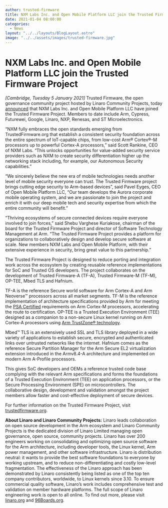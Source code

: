 ```yaml
---
author: trusted-firmware
title: NXM Labs Inc. and Open Mobile Platform LLC join the Trusted Firmware Project
date: 2021-01-04 08:00:00
categories:
  - News
layout: "../../layouts/BlogLayout.astro"
image: "../../assets/images/trusted-firmware.jpg"
---
```


# NXM Labs Inc. and Open Mobile Platform LLC join the Trusted Firmware Project

_[Cambridge, Tuesday 5 January 2021]_ Trusted Firmware, the open governance community project hosted by Linaro Community Projects, today [announced](https://www.webwire.com/ViewPressRel.asp?aId=268176) that NXM Labs Inc. and Open Mobile Platform LLC have joined the Trusted Firmware Project. Members to date include Arm, Cypress, Futurewei, Google, Linaro, NXP, Renesas, and ST Microelectronics.

“NXM fully embraces the open standards emerging from TrustedFirmware.org that establish a consistent security foundation across the entire spectrum of IoT-capable chips, from low-cost Arm® Cortex®-M processors up to powerful Cortex-A processors,” said Scott Rankine, CEO of NXM Labs. “This unlocks opportunities for value-added security service providers such as NXM to create security differentiation higher up the networking stack including, for example, our Autonomous Security capabilities.”

“We sincerely believe the new era of mobile technologies needs another level of mobile security everyone can trust. The Trusted Firmware project brings cutting edge security to Arm-based devices”, said Pavel Eyges, CEO of Open Mobile Platform LLC, “Our team develops the Aurora corporate mobile operating system, and we are passionate to join the project and enrich it with our deep mobile tech and security expertise from which the entire community will benefit.”

“Thriving ecosystems of secure connected devices require everyone involved to join forces,” said Shebu Varghese Kuriakose, chairman of the board for the Trusted Firmware Project and director of Software Technology Management at Arm. “The Trusted Firmware Project provides a platform for organizations to collaboratively design and develop secure software at scale. New members NXM Labs and Open Mobile Platform, with their extensive experience in security, bring great value to this partnership.”

The Trusted Firmware Project is designed to reduce porting and integration work across the ecosystem by creating reusable reference implementations for SoC and Trusted OS developers. The project collaborates on the development of Trusted Firmware-A (TF-A), Trusted Firmware-M (TF-M), OP-TEE, Mbed TLS and Hafnium.

TF-A is the reference Secure world software for Arm Cortex-A and Arm Neoverse™ processors across all market segments. TF-M is the reference implementation of architecture specifications provided by Arm for meeting the [PSA Certified](https://www.psacertified.org/) requirements on Arm Cortex-M processors, accelerating the route to certification. OP-TEE is a Trusted Execution Environment (TEE) designed as a companion to a non-secure Linux kernel running on Arm Cortex-A processors using [Arm TrustZone® technology](https://developer.arm.com/ip-products/security-ip/trustzone/trustzone-for-cortex-a).

Mbed™ TLS is an extensively used SSL and TLS library deployed in a wide variety of applications to establish secure, encrypted and authenticated links over untrusted networks like the internet. Hafnium comes as the reference Secure Partition Manager for the Arm Secure EL2 virtualization extension introduced in the Armv8.4-A architecture and implemented on modern Arm A-Profile processors.

This gives SoC developers and OEMs a reference trusted code base complying with the relevant Arm specifications and forms the foundations of a Trusted Execution Environment (TEE) on application processors, or the Secure Processing Environment (SPE) on microcontrollers. The collaborative design, development and validation amongst the project members allow faster and cost-effective deployment of secure devices.

For further information on the Trusted Firmware Project, visit [trustedfirmware.org](https://trustedfirmware.org).

**About Linaro and Linaro Community Projects:** Linaro leads collaboration on open source development in the Arm ecosystem and Linaro Community Projects is the dedicated division of Linaro Limited managing open governance, open source, community projects. Linaro has over 200 engineers working on consolidating and optimizing open source software for the Arm architecture, including developer tools, the Linux kernel, Arm power management, and other software infrastructure. Linaro is distribution neutral: it wants to provide the best software foundations to everyone by working upstream, and to reduce non-differentiating and costly low-level fragmentation. The effectiveness of the Linaro approach has been demonstrated by Linaro consistently being listed as one of the top ten company contributors, worldwide, to Linux kernels since 3.10. To ensure commercial quality software, Linaro’s work includes comprehensive test and validation on member hardware platforms. The full scope of Linaro engineering work is open to all online. To find out more, please visit [linaro.org](https://www.linaro.org) and [96Boards.org](https://www.96Boards.org).
